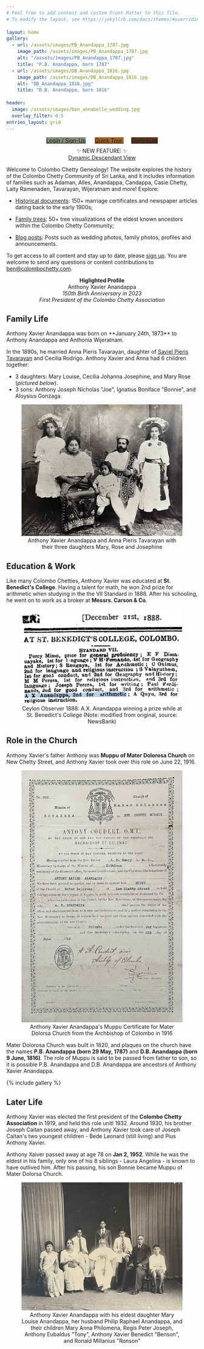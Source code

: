 ```yaml
---
# Feel free to add content and custom Front Matter to this file.
# To modify the layout, see https://jekyllrb.com/docs/themes/#overriding-theme-defaults

layout: home
gallery:
  - url: /assets/images/PB_Anandappa_1787.jpg
    image_path: /assets/images/PB_Anandappa_1787.jpg
    alt: "/assets/images/PB_Anandappa_1787.jpg"
    title: "P.B. Anandappa, born 1787"
  - url: /assets/images/DB_Anandappa_1816.jpg
    image_path: /assets/images/DB_Anandappa_1816.jpg
    alt: "DB_Anandappa_1816.jpg"
    title: "D.B. Anandappa, born 1816"

header:
  image: /assets/images/ben_annabelle_wedding.jpg
  overlay_filter: 0.5
entries_layout: grid
---
```


<style>
	img.page__hero-image {
	  opacity: 0.4;
	}

	div.page__hero {
		margin-bottom: 0;
	}

	h2.archive__item-title {
		margin-top: 5px;
	}
  
  #signup-button {
    background-color: #868F7B;
    margin-right: 20px; 
  }

  #tour-button {
    background-color: #A86326;
    margin-right: 20px; 
  }

  #contribute-button {
    background-color: #593622;
  }

  .new-feature {
    margin-top: 10px;
  }
</style>

<link rel="stylesheet" href="{{ site.baseurl }}/assets/css/links.css" type="text/css">

<div style="text-align: center;">
 <a href="{{ site.baseurl }}/account" class="dark-green btn btn--success" id="signup-button"> Login / Sign-Up</a>
 <a href="{{ site.baseurl }}/video" class="btn btn--primary" id="tour-button"> Quick Tour </a>
 <a href="{{ site.baseurl }}/contribute" class="btn btn--primary" id="contribute-button"> Contribute </a>
</div>

<div style="text-align: center;" class="new-feature">
  &#10024;  NEW FEATURE: &#10024;<br>
 <a href="{{ site.baseurl }}/dynamic" class="link">Dynamic Descendant View</a> <br>
</div>

Welcome to Colombo Chetty Genealogy! The website explores the history of the Colombo Chetty Community of Sri Lanka, and it includes information of families such as Adaman, Alles, Anandappa, Candappa, Casie Chetty, Laity Ramenaden, Tavarayan, Wijeratnam and more! Explore: 

- <a href="{{ site.baseurl }}/records" class="link"> Historical documents</a>: 150+ marriage certificates and newspaper articles dating back to the early 1900s;

- <a href="{{ site.baseurl }}/trees" class="link"> Family trees</a>: 50+ tree visualizations of the eldest known ancestors within the Colombo Chetty Community;

- <a href="{{ site.baseurl }}/posts" class="link"> Blog posts</a>: Posts such as wedding photos, family photos, profiles and announcements.


To get access to all content and stay up to date, please <a href="{{ site.baseurl }}/account" class="link">sign up</a>. You are welcome to send any questions or content contributions to <a href = "mailto: ben@colombochetty.com" class="link">ben@colombochetty.com</a>. 


<p style="text-align: center;"> <b>Higlighted Profile</b>  <br /> Anthony Xavier Anandappa <br /> <i> 150th Birth Anniversary in 2023 </i> <br /> <i> First President of the Colombo Chetty Association </i> </p> 

<h2> Family Life </h2>
Anthony Xavier Anandappa was born on **January 24th, 1873** to Anthony Anandappa and Anthonia Wijeratnam. 

In the 1890s, he married Anna Pieris Tavarayan, daughter of <a href="{{ site.baseurl }}/newspaper/saviel-pieris-tavarayen.html" class="link">Saviel Pieris Tavarayan</a> and Cecilia Rodrigo. Anthony Xavier and Anna had 6 children together: 
- 3 daughters: Mary Louise, Cecilia Johanna Josephine, and Mary Rose (*pictured below*).
- 3 sons: Anthony Joseph Nicholas "Joe", Ignatius Boniface "Bonnie", and Aloysius Gonzaga. 

<figure>
  <img src="assets/images/anthony_xavier_anandappa_around_1920.jpg" alt="assets/images/anthony_xavier_anandappa_around_1920.jpg">
  <figcaption style="text-align: center;">Anthony Xavier Anandappa and Anna Pieris Tavarayan with their three daughters Mary, Rose and Josephine</figcaption>
</figure>

<h2> Education & Work </h2>

Like many Colombo Chetties, Anthony Xavier was educated at **St. Benedict's College**. Having a talent for math, he won 2nd prize for arithmetic when studying in the the VII Standard in 1888. After his schooling, he went on to work as a broker at **Messrs. Carson & Co**. 

<figure>
  <img src="assets/images/ax_anandappa_seventh_standard.png" alt="ax_anandappa_seventh_standard.png">
  <figcaption style="text-align: center;">Ceylon Observer 1888: A.X. Anandappa winning a prize while at St. Benedict's College (Note: modified from original, source: NewsBank)</figcaption>
</figure>

<h2> Role in the Church </h2>

Anthony Xavier's father Anthony was **Muppu of Mater Dolorosa Church** on New Chetty Street, and Anthony Xavier took over this role on June 22, 1916.
 
<figure>
  <img src="assets/images/anthony_xavier_anandappa_muppu_cert_1916.jpg" alt="anthony_xavier_anandappa_muppu_cert_1916.jpg">
  <figcaption style="text-align: center;">Anthony Xavier Anandappa's Muppu Certificate for Mater Dolorsa Church from the Archbishop of Colombo in 1916</figcaption>
</figure>


Mater Dolorosa Church was built in 1820, and plaques on the church have the names **P.B. Anandappa (born 29 May, 1787)** and **D.B. Anandappa (born 9 June, 1816)**. The role of Muppu is said to be passed from father to son, so it is possible P.B. Anandappa and D.B. Anandappa are ancestors of Anthony Xavier Anandappa. 

{% include gallery %}

<h2> Later Life </h2>

Anthony Xavier was elected the first president of the **Colombo Chetty Association** in 1919, and held this role unitl 1932. Around 1930, his brother Joseph Caitan passed away, and Anthony Xavier took care of Joseph Caitan's two youngest children - Bede Leonard (still living) and Pius Anthony Xavier. 

Anthony Xaiver passed away at age 78 on **Jan 2, 1952**. While he was the eldest in his family, only one of his 8 siblings - Laura Angelina - is known to have outlived him. After his passing, his son Bonnie became Muppu of Mater Dolorsa Church.

<figure>
  <img src="assets/images/anthony_xavier_around_1940.jpg" alt="anthony_xavier_around_1940.jpg">
  <figcaption style="text-align: center;">Anthony Xavier Anandappa with his eldest daughter Mary Louise Anandappa, her husband Philip Raphael Anandappa, and their children Mary Anna Philomena, Regis Peter Joseph, Anthony Eubaldus "Tony", Anthony Xavier Benedict "Benson", and Ronald Millanius "Ronson"</figcaption>
</figure>





